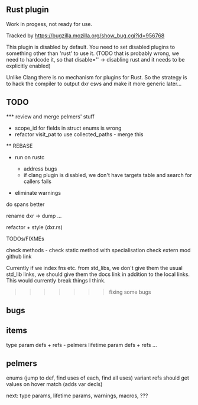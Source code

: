 Rust plugin
-----------

Work in progess, not ready for use.

Tracked by https://bugzilla.mozilla.org/show_bug.cgi?id=956768

This plugin is disabled by default. You need to set disabled plugins to something
other than 'rust' to use it. (TODO that is probably wrong, we need to hardcode it,
so that disable='' -> disabling rust and it needs to be explicitly enabled)

Unlike Clang there is no mechanism for plugins for Rust. So the strategy is to
hack the compiler to output dxr csvs and make it more generic later...

TODO
----

*** review and merge pelmers' stuff
  - scope_id for fields in struct enums is wrong
  - refactor visit_pat to use collected_paths - merge this

** REBASE

* run on rustc
  - address bugs
  - if clang plugin is disabled, we don't have targets table and search for callers fails

* eliminate warnings

do spans better

rename dxr -> dump ...

refactor + style (dxr.rs)

TODOs/FIXMEs

check
  methods - check static method with specialisation
  check extern mod github link


Currently if we index fns etc. from std_libs, we don't give them the usual std_lib links,
we should give them the docs link in addition to the local links. This would
currently break things I think.
>>>>>>> fixing some bugs

bugs
----


items
-----

type param defs + refs - pelmers
lifetime param defs + refs
...

pelmers
-------

enums (jump to def, find uses of each, find all uses)
  variant refs should get values on hover
match (adds var decls)

next: type params, lifetime params, warnings, macros, ???

